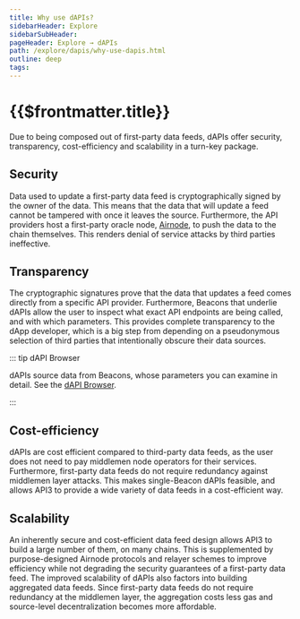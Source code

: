 ```yaml
---
title: Why use dAPIs?
sidebarHeader: Explore
sidebarSubHeader:
pageHeader: Explore → dAPIs
path: /explore/dapis/why-use-dapis.html
outline: deep
tags:
---
```


<PageHeader/>

# {{$frontmatter.title}}

Due to being composed out of first-party data feeds, dAPIs offer security,
transparency, cost-efficiency and scalability in a turn-key package.

## Security

Data used to update a first-party data feed is cryptographically signed by the
owner of the data. This means that the data that will update a feed cannot be
tampered with once it leaves the source. Furthermore, the API providers host a
first-party oracle node, [Airnode](/explore//airnode/what-is-airnode.md), to
push the data to the chain themselves. This renders denial of service attacks by
third parties ineffective.

## Transparency

The cryptographic signatures prove that the data that updates a feed comes
directly from a specific API provider. Furthermore, Beacons that underlie dAPIs
allow the user to inspect what exact API endpoints are being called, and with
which parameters. This provides complete transparency to the dApp developer,
which is a big step from depending on a pseudonymous selection of third parties
that intentionally obscure their data sources.

::: tip dAPI Browser

dAPIs source data from Beacons, whose parameters you can examine in detail. See
the [dAPI Browser](../reference/dapi-browser.md).

:::

## Cost-efficiency

dAPIs are cost efficient compared to third-party data feeds, as the user does
not need to pay middlemen node operators for their services. Furthermore,
first-party data feeds do not require redundancy against middlemen layer
attacks. This makes single-Beacon dAPIs feasible, and allows API3 to provide a
wide variety of data feeds in a cost-efficient way.

## Scalability

An inherently secure and cost-efficient data feed design allows API3 to build a
large number of them, on many chains. This is supplemented by purpose-designed
Airnode protocols and relayer schemes to improve efficiency while not degrading
the security guarantees of a first-party data feed. The improved scalability of
dAPIs also factors into building aggregated data feeds. Since first-party data
feeds do not require redundancy at the middlemen layer, the aggregation costs
less gas and source-level decentralization becomes more affordable.
